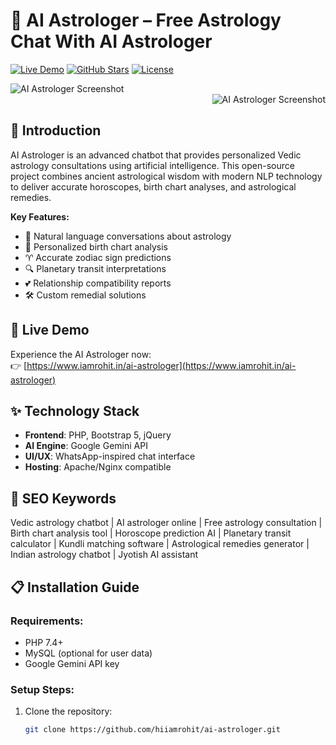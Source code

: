 # 🔮 AI Astrologer – Free Astrology Chat With AI Astrologer

[![Live Demo](https://img.shields.io/badge/Demo-Live%20Demo-brightgreen)](https://www.iamrohit.in/ai-astrologer)
[![GitHub Stars](https://img.shields.io/github/stars/hiiamrohit/ai-astrologer?style=social)](https://github.com/hiiamrohit/ai-astrologer)
[![License](https://img.shields.io/badge/License-MIT-blue)](LICENSE)

<div align="left" width="50%">
  <img src="https://www.iamrohit.in/ai-astrologer/AI-Astrologer-Screenshot-1.webp" alt="AI Astrologer Screenshot">
</div>
<div align="right" width="50%">
  <img src="https://www.iamrohit.in/ai-astrologer/AI-Astrologer-Screenshot-2.webp" alt="AI Astrologer Screenshot">
</div>

## 🌟 Introduction

AI Astrologer is an advanced chatbot that provides personalized Vedic astrology consultations using artificial intelligence. This open-source project combines ancient astrological wisdom with modern NLP technology to deliver accurate horoscopes, birth chart analyses, and astrological remedies.

**Key Features:**
- 💬 Natural language conversations about astrology
- 📅 Personalized birth chart analysis
- ♈ Accurate zodiac sign predictions
- 🔍 Planetary transit interpretations
- 💕 Relationship compatibility reports
- 🛠️ Custom remedial solutions

## 🚀 Live Demo

Experience the AI Astrologer now:  
👉 [https://www.iamrohit.in/ai-astrologer](https://www.iamrohit.in/ai-astrologer)

## ✨ Technology Stack

- **Frontend**: PHP, Bootstrap 5, jQuery
- **AI Engine**: Google Gemini API
- **UI/UX**: WhatsApp-inspired chat interface
- **Hosting**: Apache/Nginx compatible

## 📌 SEO Keywords

Vedic astrology chatbot | AI astrologer online | Free astrology consultation | Birth chart analysis tool | Horoscope prediction AI | Planetary transit calculator | Kundli matching software | Astrological remedies generator | Indian astrology chatbot | Jyotish AI assistant

## 📋 Installation Guide

### Requirements:
- PHP 7.4+
- MySQL (optional for user data)
- Google Gemini API key

### Setup Steps:

1. Clone the repository:
   ```bash
   git clone https://github.com/hiiamrohit/ai-astrologer.git
